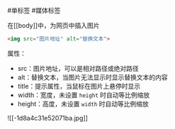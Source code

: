 #单标签 #媒体标签

在[[body]]中，为网页中插入图片

```HTML
<img src="图片地址" alt="替换文本">
```

属性：
- src：图片地址，可以是相对路径或绝对路径
- alt：替换文本，当图片无法显示时显示替换文本的内容
- title：提示属性，当鼠标在图片上悬停时显示
- width：宽度，未设置 `height` 时自动等比例缩放
- height：高度，未设置 `width` 时自动等比例缩放

![[-1d8a4c31e52071ba.jpg]]